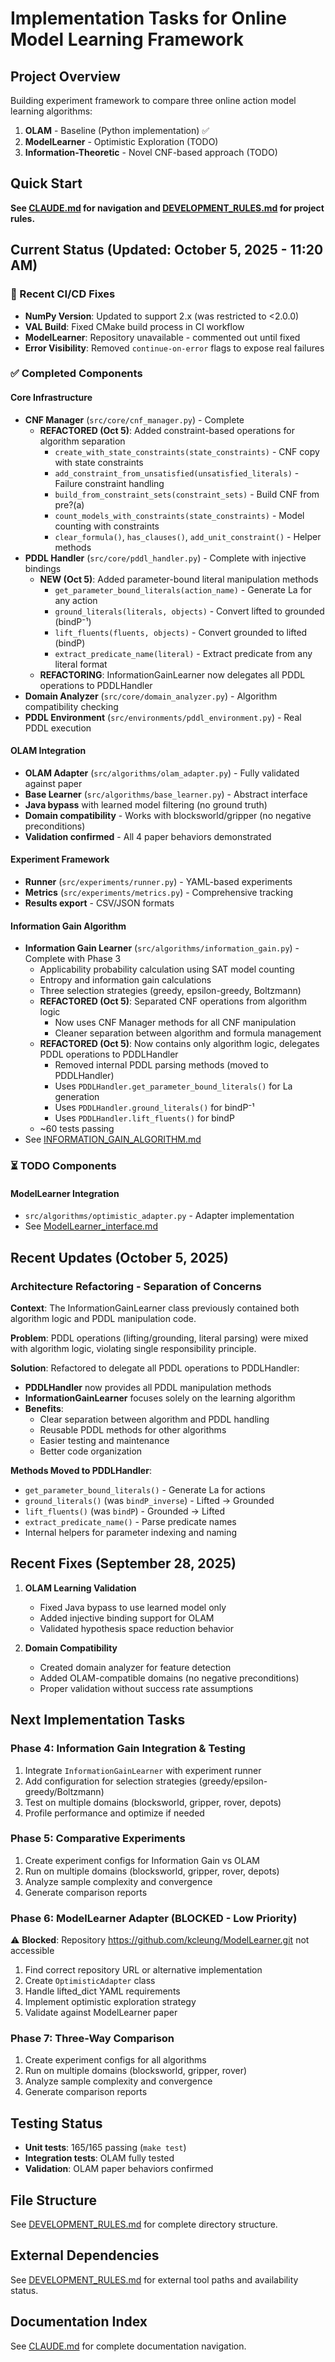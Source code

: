 # Implementation Tasks for Online Model Learning Framework

## Project Overview
Building experiment framework to compare three online action model learning algorithms:
1. **OLAM** - Baseline (Python implementation) ✅
2. **ModelLearner** - Optimistic Exploration (TODO)
3. **Information-Theoretic** - Novel CNF-based approach (TODO)

## Quick Start
**See [CLAUDE.md](../CLAUDE.md) for navigation and [DEVELOPMENT_RULES.md](DEVELOPMENT_RULES.md) for project rules.**

## Current Status (Updated: October 5, 2025 - 11:20 AM)

### 🔧 Recent CI/CD Fixes
- **NumPy Version**: Updated to support 2.x (was restricted to <2.0.0)
- **VAL Build**: Fixed CMake build process in CI workflow
- **ModelLearner**: Repository unavailable - commented out until fixed
- **Error Visibility**: Removed `continue-on-error` flags to expose real failures

### ✅ Completed Components

#### Core Infrastructure
- **CNF Manager** (`src/core/cnf_manager.py`) - Complete
  - **REFACTORED (Oct 5)**: Added constraint-based operations for algorithm separation
    - `create_with_state_constraints(state_constraints)` - CNF copy with state constraints
    - `add_constraint_from_unsatisfied(unsatisfied_literals)` - Failure constraint handling
    - `build_from_constraint_sets(constraint_sets)` - Build CNF from pre?(a)
    - `count_models_with_constraints(state_constraints)` - Model counting with constraints
    - `clear_formula()`, `has_clauses()`, `add_unit_constraint()` - Helper methods
- **PDDL Handler** (`src/core/pddl_handler.py`) - Complete with injective bindings
  - **NEW (Oct 5)**: Added parameter-bound literal manipulation methods
    - `get_parameter_bound_literals(action_name)` - Generate La for any action
    - `ground_literals(literals, objects)` - Convert lifted to grounded (bindP⁻¹)
    - `lift_fluents(fluents, objects)` - Convert grounded to lifted (bindP)
    - `extract_predicate_name(literal)` - Extract predicate from any literal format
  - **REFACTORING**: InformationGainLearner now delegates all PDDL operations to PDDLHandler
- **Domain Analyzer** (`src/core/domain_analyzer.py`) - Algorithm compatibility checking
- **PDDL Environment** (`src/environments/pddl_environment.py`) - Real PDDL execution

#### OLAM Integration
- **OLAM Adapter** (`src/algorithms/olam_adapter.py`) - Fully validated against paper
- **Base Learner** (`src/algorithms/base_learner.py`) - Abstract interface
- **Java bypass** with learned model filtering (no ground truth)
- **Domain compatibility** - Works with blocksworld/gripper (no negative preconditions)
- **Validation confirmed** - All 4 paper behaviors demonstrated

#### Experiment Framework
- **Runner** (`src/experiments/runner.py`) - YAML-based experiments
- **Metrics** (`src/experiments/metrics.py`) - Comprehensive tracking
- **Results export** - CSV/JSON formats

#### Information Gain Algorithm
- **Information Gain Learner** (`src/algorithms/information_gain.py`) - Complete with Phase 3
  - Applicability probability calculation using SAT model counting
  - Entropy and information gain calculations
  - Three selection strategies (greedy, epsilon-greedy, Boltzmann)
  - **REFACTORED (Oct 5)**: Separated CNF operations from algorithm logic
    - Now uses CNF Manager methods for all CNF manipulation
    - Cleaner separation between algorithm and formula management
  - **REFACTORED (Oct 5)**: Now contains only algorithm logic, delegates PDDL operations to PDDLHandler
    - Removed internal PDDL parsing methods (moved to PDDLHandler)
    - Uses `PDDLHandler.get_parameter_bound_literals()` for La generation
    - Uses `PDDLHandler.ground_literals()` for bindP⁻¹
    - Uses `PDDLHandler.lift_fluents()` for bindP
  - ~60 tests passing
- See [INFORMATION_GAIN_ALGORITHM.md](information_gain_algorithm/INFORMATION_GAIN_ALGORITHM.md)

### ⏳ TODO Components

#### ModelLearner Integration
- `src/algorithms/optimistic_adapter.py` - Adapter implementation
- See [ModelLearner_interface.md](external_repos/ModelLearner_interface.md)

## Recent Updates (October 5, 2025)

### Architecture Refactoring - Separation of Concerns
**Context**: The InformationGainLearner class previously contained both algorithm logic and PDDL manipulation code.

**Problem**: PDDL operations (lifting/grounding, literal parsing) were mixed with algorithm logic, violating single responsibility principle.

**Solution**: Refactored to delegate all PDDL operations to PDDLHandler:
- **PDDLHandler** now provides all PDDL manipulation methods
- **InformationGainLearner** focuses solely on the learning algorithm
- **Benefits**:
  - Clear separation between algorithm and PDDL handling
  - Reusable PDDL methods for other algorithms
  - Easier testing and maintenance
  - Better code organization

**Methods Moved to PDDLHandler**:
- `get_parameter_bound_literals()` - Generate La for actions
- `ground_literals()` (was `bindP_inverse`) - Lifted → Grounded
- `lift_fluents()` (was `bindP`) - Grounded → Lifted
- `extract_predicate_name()` - Parse predicate names
- Internal helpers for parameter indexing and naming

## Recent Fixes (September 28, 2025)

1. **OLAM Learning Validation**
   - Fixed Java bypass to use learned model only
   - Added injective binding support for OLAM
   - Validated hypothesis space reduction behavior

2. **Domain Compatibility**
   - Created domain analyzer for feature detection
   - Added OLAM-compatible domains (no negative preconditions)
   - Proper validation without success rate assumptions

## Next Implementation Tasks

### Phase 4: Information Gain Integration & Testing
1. Integrate `InformationGainLearner` with experiment runner
2. Add configuration for selection strategies (greedy/epsilon-greedy/Boltzmann)
3. Test on multiple domains (blocksworld, gripper, rover, depots)
4. Profile performance and optimize if needed

### Phase 5: Comparative Experiments
1. Create experiment configs for Information Gain vs OLAM
2. Run on multiple domains (blocksworld, gripper, rover, depots)
3. Analyze sample complexity and convergence
4. Generate comparison reports

### Phase 6: ModelLearner Adapter (BLOCKED - Low Priority)
⚠️ **Blocked**: Repository https://github.com/kcleung/ModelLearner.git not accessible
1. Find correct repository URL or alternative implementation
2. Create `OptimisticAdapter` class
3. Handle lifted_dict YAML requirements
4. Implement optimistic exploration strategy
5. Validate against ModelLearner paper

### Phase 7: Three-Way Comparison
1. Create experiment configs for all algorithms
2. Run on multiple domains (blocksworld, gripper, rover)
3. Analyze sample complexity and convergence
4. Generate comparison reports

## Testing Status

- **Unit tests**: 165/165 passing (`make test`)
- **Integration tests**: OLAM fully tested
- **Validation**: OLAM paper behaviors confirmed

## File Structure
See [DEVELOPMENT_RULES.md](DEVELOPMENT_RULES.md) for complete directory structure.

## External Dependencies
See [DEVELOPMENT_RULES.md](DEVELOPMENT_RULES.md#external-tool-paths) for external tool paths and availability status.

## Documentation Index
See [CLAUDE.md](../CLAUDE.md) for complete documentation navigation.